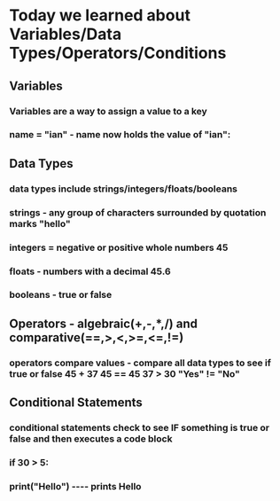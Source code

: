 # Today we learned about Variables/Data Types/Operators/Conditions

## Variables
### Variables are a way to assign a value to a key
### name = "ian"   - name now holds the value of "ian":

## Data Types
### data types include strings/integers/floats/booleans
### strings - any group of characters surrounded by quotation marks "hello"
### integers = negative or positive whole numbers  45
### floats - numbers with a decimal 45.6
### booleans - true or false

## Operators - algebraic(+,-,*,/) and comparative(==,>,<,>=,<=,!=)
### operators compare values - compare all data types to see if true or false     45 + 37       45 == 45     37 > 30      "Yes" != "No"

## Conditional Statements
### conditional statements check to see IF something is true or false and then executes a code block
### if 30 > 5:
###     print("Hello")  ---- prints Hello